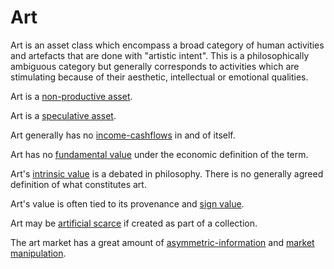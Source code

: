 # Art
Art is an asset class which encompass a broad category of human activities and artefacts that are done with "artistic intent". This is a philosophically ambiguous category but generally corresponds to activities which are stimulating because of their aesthetic, intellectual or emotional qualities. 

Art is a [non-productive asset](productive-asset.md).

Art is a [speculative asset](speculation.md).

Art generally has no [income-cashflows](income-cashflows.md) in and of itself.

Art has no [fundamental value](fundamental-value.md) under the economic definition of the term.

Art's [intrinsic value](use-value.md) is a debated in philosophy. There is no generally agreed definition of what constitutes art.

Art's value is often tied to its provenance and [sign value](sign-value.md).

Art may be [artificial scarce](artificial-scarcity.md) if created as part of a collection.

The art market has a great amount of [asymmetric-information](asymmetric-information.md) and [market manipulation](market-manipulation.md).